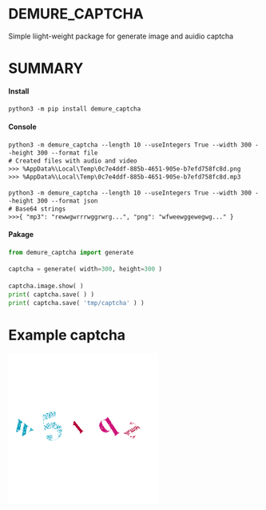 # DEMURE_CAPTCHA
Simple liight-weight package for generate image and auidio captcha

# SUMMARY
#### Install
```shell
python3 -m pip install demure_captcha
```
#### Console
```shell
python3 -m demure_captcha --length 10 --useIntegers True --width 300 --height 300 --format file
# Created files with audio and video
>>> %AppData%\Local\Temp\0c7e4ddf-885b-4651-905e-b7efd758fc8d.png
>>> %AppData%\Local\Temp\0c7e4ddf-885b-4651-905e-b7efd758fc8d.mp3

python3 -m demure_captcha --length 10 --useIntegers True --width 300 --height 300 --format json
# Base64 strings
>>>{ "mp3": "rewwgwrrrwggrwrg...", "png": "wfweewggewegwg..." }
```
#### Pakage
```python
from demure_captcha import generate

captcha = generate( width=300, height=300 )

captcha.image.show( )
print( captcha.save( ) )
print( captcha.save( 'tmp/captcha' ) )
```
# Example captcha
![png](example-captcha.png)
